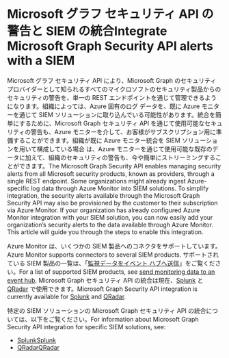 # <a name="integrate-microsoft-graph-security-api-alerts-with-a-siem"></a><span data-ttu-id="02b04-101">Microsoft グラフ セキュリティ API の警告と SIEM の統合</span><span class="sxs-lookup"><span data-stu-id="02b04-101">Integrate Microsoft Graph Security API alerts with a SIEM</span></span>

<span data-ttu-id="02b04-p101">Microsoft グラフ セキュリティ API により、Microsoft Graph のセキュリティ プロバイダーとして知られるすべてのマイクロソフトのセキュリティ製品からのセキュリティの警告を、単一の REST エンドポイントを通じて管理できるようになります。組織によっては、Azure 固有のログ データを、既に Azure モニターを通じて SIEM ソリューションに取り込んでいる可能性があります。統合を簡単にするために、Microsoft Graph  セキュリティ API を通じて使用可能なセキュリティの警告も、Azure モニターを介して、お客様がサブスクリプション用に準備することができます。組織が既に Azure モニター統合を SIEM ソリューションを用いて構成している場合 は、Azure モニターを通じて使用可能な既存のデータに加えて、組織のセキュリティの警告も、今や簡単にストリーミングすることができます。</span><span class="sxs-lookup"><span data-stu-id="02b04-p101">The Microsoft Graph Security API enables managing security alerts from all Microsoft security products, known as providers, through a single REST endpoint. Some organizations might already ingest Azure-specific log data through Azure Monitor into SIEM solutions. To simplify integration, the security alerts available through the Microsoft Graph Security API may also be provisioned by the customer to their subscription via Azure Monitor. If your organization has already configured Azure Monitor integration with your SIEM solution, you can now easily add your organization’s security alerts to the data available through Azure Monitor. This article will guide you through the steps to enable this integration.</span></span>

<span data-ttu-id="02b04-106">Azure  Monitor は、いくつかの SIEM 製品へのコネクタをサポートしています。</span><span class="sxs-lookup"><span data-stu-id="02b04-106">Azure Monitor supports connectors to several SIEM products.</span></span> <span data-ttu-id="02b04-107">サポートされている SIEM 製品の一覧は、「[監視データをイベント ハブへ送信](https://docs.microsoft.com/en-us/azure/monitoring-and-diagnostics/monitor-stream-monitoring-data-event-hubs#what-can-i-do-with-the-monitoring-data-being-sent-to-my-event-hub)」をご覧ください。</span><span class="sxs-lookup"><span data-stu-id="02b04-107">For a list of supported SIEM products, see [send monitoring data to an event hub](https://docs.microsoft.com/en-us/azure/monitoring-and-diagnostics/monitor-stream-monitoring-data-event-hubs#what-can-i-do-with-the-monitoring-data-being-sent-to-my-event-hub).</span></span> <span data-ttu-id="02b04-108">Microsoft Graph セキュリティ API の統合は現在、[Splunk](https://splunkbase.splunk.com/) と [QRadar](https://www.ibm.com/us-en/marketplace/ibm-qradar-siem) で使用できます。</span><span class="sxs-lookup"><span data-stu-id="02b04-108">Microsoft Graph Security API integration is currently available for [Splunk](https://splunkbase.splunk.com/) and [QRadar](https://www.ibm.com/us-en/marketplace/ibm-qradar-siem).</span></span>

<span data-ttu-id="02b04-109"> 特定の SIEM ソリューションの Microsoft Graph セキュリティ API の統合については、以下をご覧ください。</span><span class="sxs-lookup"><span data-stu-id="02b04-109">For information about Microsoft Graph Security API integration for specific SIEM solutions, see:</span></span>

- [<span data-ttu-id="02b04-110">Splunk</span><span class="sxs-lookup"><span data-stu-id="02b04-110">Splunk</span></span>](security-splunk-siemintegration.md)
- [<span data-ttu-id="02b04-111">QRadar</span><span class="sxs-lookup"><span data-stu-id="02b04-111">QRadar</span></span>](security-qradar-siemintegration.md)
